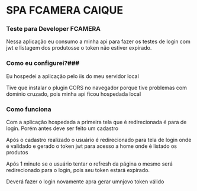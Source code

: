 # SPA FCAMERA CAIQUE #


### Teste para Developer FCAMERA ###

Nessa aplicação eu consumo a minha api para fazer os testes de login com jwt e listagem dos produtosse o token não estiver expirado.

### Como eu configurei?###

Eu hospedei a aplicação pelo iis do meu servidor local

Tive que instalar o plugin CORS no navegador porque tive problemas com domínio cruzado, pois minha api ficou hospedada local

### Como funciona ###

Com a aplicação hospedada a primeira tela que é redirecionada é para de login.
Porém antes deve ser feito um cadastro

Após o cadastro realizado o usuário é redirecionado para tela de login onde é validado e gerado o token jwt para acesso a home onde é listado os produtos

Após 1 minuto se o usuário tentar o refresh da página o mesmo será redirecionado para o login, pois seu token estará expirado.

Deverá fazer o login novamente apra gerar umnjovo token válido